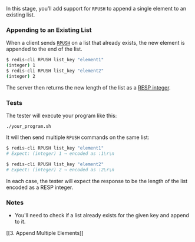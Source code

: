 In this stage, you’ll add support for `RPUSH` to append a single element to an existing list.

### Appending to an Existing List

When a client sends [`RPUSH`](https://redis.io/docs/latest/commands/rpush/) on a list that already exists, the new element is appended to the end of the list.

```bash
$ redis-cli RPUSH list_key "element1"
(integer) 1
$ redis-cli RPUSH list_key "element2"
(integer) 2
```

The server then returns the new length of the list as a [RESP integer](https://redis.io/docs/latest/develop/reference/protocol-spec/#integers).

### Tests

The tester will execute your program like this:

```
./your_program.sh
```

It will then send multiple `RPUSH` commands on the same list:

```bash
$ redis-cli RPUSH list_key "element1"
# Expect: (integer) 1 → encoded as :1\r\n

$ redis-cli RPUSH list_key "element2"
# Expect: (integer) 2 → encoded as :2\r\n
```

In each case, the tester will expect the response to be the length of the list encoded as a RESP integer.

### Notes

- You'll need to check if a list already exists for the given key and append to it.

[[3. Append Multiple Elements]]